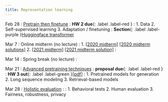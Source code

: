 ```yaml
---
title: Representation learning 
---
```


Feb 28
: [Pretrain then finetune](https://nyu-cs2590.github.io/course-material/spring2023/lecture/lec06/main.pdf)
  : **HW 2 due**{: .label .label-red }
: 1. Data
  2. Self-supervised learning
  3. Adaptation / finetuning 
: **Section**{: .label .label-purple }[Huggingface transformer](https://nyu-cs2590.github.io/course-material/spring2023/section/sec04/transformers.ipynb)

Mar 7
: Online midterm (no lecture)
: 1. [[2020 midterm]](https://nyu-cs2590.github.io/spring2023/assignments/cs2590_midterm_2020_wo_solution.pdf) [[2020 midterm solutions]](https://nyu-cs2590.github.io/spring2023/assignments/cs2590_midterm_2020.pdf)
  2. [[2021 midterm]](https://nyu-cs2590.github.io/spring2023/assignments/cs2590_midterm_2021_wo_solution.pdf) [[2021 midterm solution]](https://nyu-cs2590.github.io/spring2023/assignments/cs2590_midterm_2021.pdf)
:

Mar 14 
: Spring break (no lecture)
  : 

Mar 21 
: [Advanced pretraining techniques](#)
  : **proposal due**{: .label .label-red }
  : **HW 3 out**{: .label .label-green }[[pdf](#)]
: 1. Pretrained models for generation
  2. Long sequence modeling
  3. Retrieval-based models

Mar 28
: [Holistic evaluation](#)
  : 
: 1. Behavioral tests 
  2. Human evaluation
  3. Fairness, robustness, privacy
